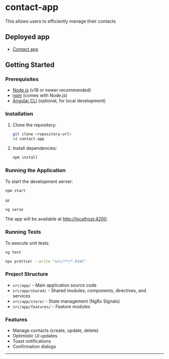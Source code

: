 # contact-app

This allows users to efficiently manage their contacts

## Deployed app
- [Contact app](https://navneerajmishra.github.io/contact-app/)

## Getting Started

### Prerequisites

- [Node.js](https://nodejs.org/) (v18 or newer recommended)
- [npm](https://www.npmjs.com/) (comes with Node.js)
- [Angular CLI](https://angular.io/cli) (optional, for local development)

### Installation

1. Clone the repository:
   ```sh
   git clone <repository-url>
   cd contact-app
   ```

2. Install dependencies:
   ```sh
   npm install
   ```

### Running the Application

To start the development server:

```sh
npm start
```
or
```sh
ng serve
```

The app will be available at [http://localhost:4200](http://localhost:4200).

### Running Tests

To execute unit tests:

```sh
ng test
```

```sh
npx prettier --write "src/**/*.html"
```

### Project Structure

- `src/app/` - Main application source code
- `src/app/shared/` - Shared modules, components, directives, and services
- `src/app/store/` - State management (NgRx Signals)
- `src/app/features/` - Feature modules

### Features

- Manage contacts (create, update, delete)
- Optimistic UI updates
- Toast notifications
- Confirmation dialogs

---
